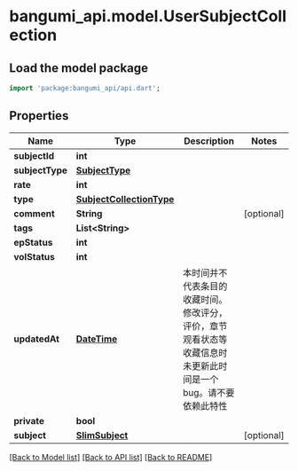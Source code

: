 # bangumi_api.model.UserSubjectCollection

## Load the model package
```dart
import 'package:bangumi_api/api.dart';
```

## Properties
Name | Type | Description | Notes
------------ | ------------- | ------------- | -------------
**subjectId** | **int** |  | 
**subjectType** | [**SubjectType**](SubjectType.md) |  | 
**rate** | **int** |  | 
**type** | [**SubjectCollectionType**](SubjectCollectionType.md) |  | 
**comment** | **String** |  | [optional] 
**tags** | **List&lt;String&gt;** |  | 
**epStatus** | **int** |  | 
**volStatus** | **int** |  | 
**updatedAt** | [**DateTime**](DateTime.md) | 本时间并不代表条目的收藏时间。修改评分，评价，章节观看状态等收藏信息时未更新此时间是一个 bug。请不要依赖此特性 | 
**private** | **bool** |  | 
**subject** | [**SlimSubject**](SlimSubject.md) |  | [optional] 

[[Back to Model list]](../README.md#documentation-for-models) [[Back to API list]](../README.md#documentation-for-api-endpoints) [[Back to README]](../README.md)


